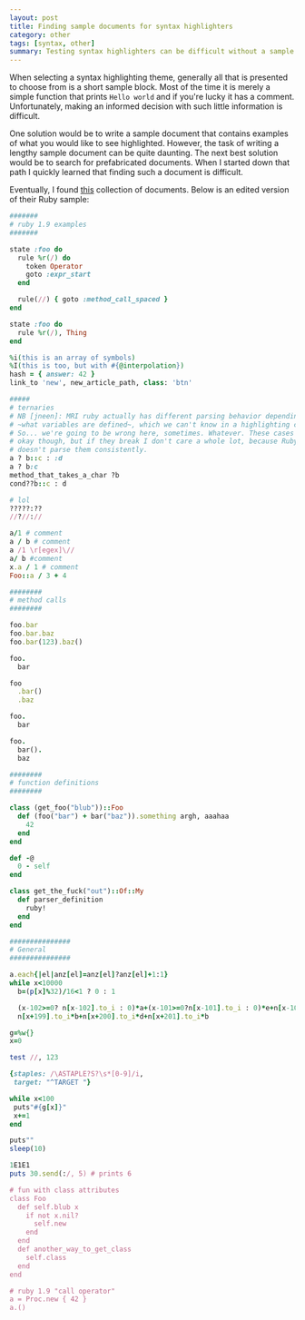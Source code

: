 ```yaml
---
layout: post
title: Finding sample documents for syntax highlighters
category: other
tags: [syntax, other]
summary: Testing syntax highlighters can be difficult without a sample document. Here is a sample document in Ruby that I found.
---
```


When selecting a syntax highlighting theme, generally all that is presented to choose from is a short sample block. Most of the time it is merely a simple function that prints `Hello world` and if you're lucky it has a comment. Unfortunately, making an informed decision with such little information is difficult.

One solution would be to write a sample document that contains examples of what you would like to see highlighted. However, the task of writing a lengthy sample document can be quite daunting. The next best solution would be to search for prefabricated documents. When I started down that path I quickly learned that finding such a document is difficult.

Eventually, I found [this](https://github.com/jneen/rouge/tree/master/spec/visual/samples) collection of documents. Below is an edited version of their Ruby sample:

```ruby
#######
# ruby 1.9 examples
#######

state :foo do
  rule %r(/) do
    token Operator
    goto :expr_start
  end

  rule(//) { goto :method_call_spaced }
end

state :foo do
  rule %r(/), Thing
end

%i(this is an array of symbols)
%I(this is too, but with #{@interpolation})
hash = { answer: 42 }
link_to 'new', new_article_path, class: 'btn'

#####
# ternaries
# NB [jneen]: MRI ruby actually has different parsing behavior depending on
# ~what variables are defined~, which we can't know in a highlighting context.
# So... we're going to be wrong here, sometimes. Whatever. These cases look
# okay though, but if they break I don't care a whole lot, because Ruby itself
# doesn't parse them consistently.
a ? b::c : :d
a ? b:c
method_that_takes_a_char ?b
cond??b::c : d

# lol
?????:??
//?//://

a/1 # comment
a / b # comment
a /1 \r[egex]\//
a/ b #comment
x.a / 1 # comment
Foo::a / 3 + 4

########
# method calls
########

foo.bar
foo.bar.baz
foo.bar(123).baz()

foo.
  bar

foo
  .bar()
  .baz

foo.
  bar

foo.
  bar().
  baz

########
# function definitions
########

class (get_foo("blub"))::Foo
  def (foo("bar") + bar("baz")).something argh, aaahaa
    42
  end
end

def -@
  0 - self
end

class get_the_fuck("out")::Of::My
  def parser_definition
    ruby!
  end
end

###############
# General
###############

a.each{|el|anz[el]=anz[el]?anz[el]+1:1}
while x<10000
  b=(p[x]%32)/16<1 ? 0 : 1

  (x-102>=0? n[x-102].to_i : 0)*a+(x-101>=0?n[x-101].to_i : 0)*e+n[x-100].to_i
  n[x+199].to_i*b+n[x+200].to_i*d+n[x+201].to_i*b

g=%w{}
x=0

test //, 123

{staples: /\ASTAPLE?S?\s*[0-9]/i,
 target: "^TARGET "}

while x<100
 puts"#{g[x]}"
 x+=1
end

puts""
sleep(10)

1E1E1
puts 30.send(:/, 5) # prints 6

# fun with class attributes
class Foo
  def self.blub x
    if not x.nil?
      self.new
    end
  end
  def another_way_to_get_class
    self.class
  end
end

# ruby 1.9 "call operator"
a = Proc.new { 42 }
a.()
```
